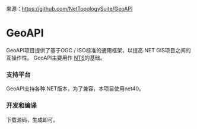 来源：https://github.com/NetTopologySuite/GeoAPI

# GeoAPI

GeoAPI项目提供了基于OGC / ISO标准的通用框架，以提高.NET GIS项目之间的互操作性。 GeoAPI主要用作
[NTS](https://github.com/NetTopologySuite/NetTopologySuite/)的基础。

### 支持平台

GeoAPI支持各种.NET版本，为了兼容，本项目使用net40。

### 开发和编译

下载源码，生成即可。
